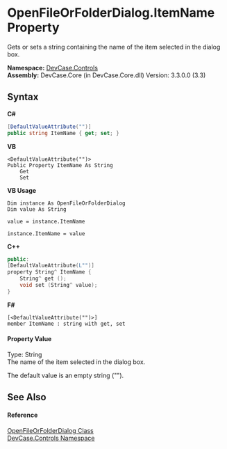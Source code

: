 # OpenFileOrFolderDialog.ItemName Property 
 

Gets or sets a string containing the name of the item selected in the dialog box.

**Namespace:**&nbsp;<a href="N_DevCase_Controls">DevCase.Controls</a><br />**Assembly:**&nbsp;DevCase.Core (in DevCase.Core.dll) Version: 3.3.0.0 (3.3)

## Syntax

**C#**<br />
``` C#
[DefaultValueAttribute("")]
public string ItemName { get; set; }
```

**VB**<br />
``` VB
<DefaultValueAttribute("")>
Public Property ItemName As String
	Get
	Set
```

**VB Usage**<br />
``` VB Usage
Dim instance As OpenFileOrFolderDialog
Dim value As String

value = instance.ItemName

instance.ItemName = value
```

**C++**<br />
``` C++
public:
[DefaultValueAttribute(L"")]
property String^ ItemName {
	String^ get ();
	void set (String^ value);
}
```

**F#**<br />
``` F#
[<DefaultValueAttribute("")>]
member ItemName : string with get, set

```


#### Property Value
Type: String<br />The name of the item selected in the dialog box. 

 The default value is an empty string ("").

## See Also


#### Reference
<a href="T_DevCase_Controls_OpenFileOrFolderDialog">OpenFileOrFolderDialog Class</a><br /><a href="N_DevCase_Controls">DevCase.Controls Namespace</a><br />
